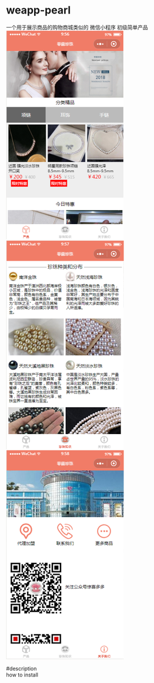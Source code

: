 # weapp-pearl
一个用于展示商品的购物商城类似的 微信小程序 初级简单产品<br/>
![Image text](https://github.com/hellodr333/images/blob/master/pearl-store/index.png)<br/>
![Image text](https://github.com/hellodr333/images/blob/master/pearl-store/product.png)<br/>
![Image text](https://github.com/hellodr333/images/blob/master/pearl-store/contact.png)<br/>

#description<br/>
how to install <br/>

